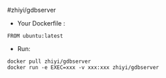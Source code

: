 #zhiyi/gdbserver

* Your Dockerfile :
```
FROM ubuntu:latest
````

* Run:

```
docker pull zhiyi/gdbserver
docker run -e EXEC=xxx -v xxx:xxx zhiyi/gdbserver
```
